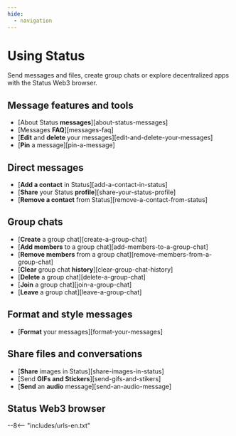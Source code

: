```yaml
---
hide:
  - navigation
---
```


# Using Status

Send messages and files, create group chats or explore decentralized apps with the Status Web3 browser.

## Message features and tools

- [About Status **messages**][about-status-messages]
- [Messages **FAQ**][messages-faq]
- [**Edit** and **delete** your messages][edit-and-delete-your-messages]
- [**Pin** a message][pin-a-message]

## Direct messages

- [**Add a contact** in Status][add-a-contact-in-status]
- [**Share** your Status **profile**][share-your-status-profile]
- [**Remove a contact** from Status][remove-a-contact-from-status]

## Group chats

- [**Create** a group chat][create-a-group-chat]
- [**Add members** to a group chat][add-members-to-a-group-chat]
- [**Remove members** from a group chat][remove-members-from-a-group-chat]
- [**Clear** group chat **history**][clear-group-chat-history]
- [**Delete** a group chat][delete-a-group-chat]
- [**Join** a group chat][join-a-group-chat]
- [**Leave** a group chat][leave-a-group-chat]

## Format and style messages

- [**Format** your messages][format-your-messages]

## Share files and conversations

- [**Share** images in Status][share-images-in-status]
- [Send **GIFs and Stickers**][send-gifs-and-stikers]
- [**Send** an **audio** message][send-an-audio-message]

## Status Web3 browser

--8<-- "includes/urls-en.txt"
